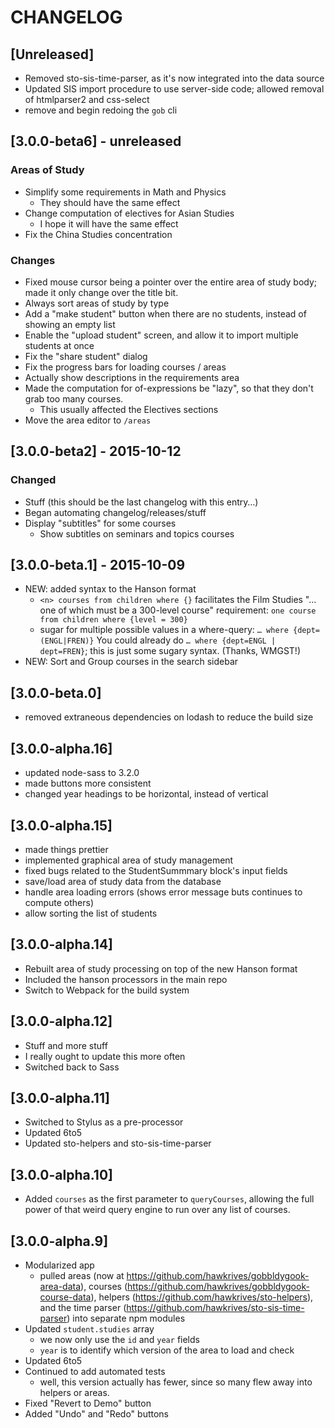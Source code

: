 # CHANGELOG

## [Unreleased]
- Removed sto-sis-time-parser, as it's now integrated into the data source
- Updated SIS import procedure to use server-side code; allowed removal of htmlparser2 and css-select
- remove and begin redoing the `gob` cli

## [3.0.0-beta6] - unreleased
### Areas of Study
- Simplify some requirements in Math and Physics
	- They should have the same effect
- Change computation of electives for Asian Studies
	- I hope it will have the same effect
- Fix the China Studies concentration

### Changes
- Fixed mouse cursor being a pointer over the entire area of study body; made it only change over the title bit.
- Always sort areas of study by type
- Add a "make student" button when there are no students, instead of showing an empty list
- Enable the "upload student" screen, and allow it to import multiple students at once
- Fix the "share student" dialog
- Fix the progress bars for loading courses / areas
- Actually show descriptions in the requirements area
- Made the computation for of-expressions be "lazy", so that they don't grab too many courses.
	- This usually affected the Electives sections
- Move the area editor to `/areas`


## [3.0.0-beta2] - 2015-10-12
### Changed
- Stuff (this should be the last changelog with this entry…)
- Began automating changelog/releases/stuff
- Display "subtitles" for some courses
	- Show subtitles on seminars and topics courses


## [3.0.0-beta.1] - 2015-10-09
- NEW: added syntax to the Hanson format
	- `<n> courses from children where {}`
		facilitates the Film Studies "… one of which must be a 300-level course" requirement: `one course from children where {level = 300}`
	- sugar for multiple possible values in a where-query: `… where {dept=(ENGL|FREN)}`
		You could already do `… where {dept=ENGL | dept=FREN}`; this is just some sugary syntax. (Thanks, WMGST!)
- NEW: Sort and Group courses in the search sidebar


## [3.0.0-beta.0]
- removed extraneous dependencies on lodash to reduce the build size


## [3.0.0-alpha.16]
- updated node-sass to 3.2.0
- made buttons more consistent
- changed year headings to be horizontal, instead of vertical


## [3.0.0-alpha.15]
- made things prettier
- implemented graphical area of study management
- fixed bugs related to the StudentSummmary block's input fields
- save/load area of study data from the database
- handle area loading errors (shows error message buts continues to compute others)
- allow sorting the list of students


## [3.0.0-alpha.14]
- Rebuilt area of study processing on top of the new Hanson format
- Included the hanson processors in the main repo
- Switch to Webpack for the build system


## [3.0.0-alpha.12]
- Stuff and more stuff
- I really ought to update this more often
- Switched back to Sass


## [3.0.0-alpha.11]
- Switched to Stylus as a pre-processor
- Updated 6to5
- Updated sto-helpers and sto-sis-time-parser


## [3.0.0-alpha.10]
- Added `courses` as the first parameter to `queryCourses`, allowing the full power of that weird query engine to run over any list of courses.


## [3.0.0-alpha.9]
- Modularized app
	- pulled areas (now at https://github.com/hawkrives/gobbldygook-area-data), courses (https://github.com/hawkrives/gobbldygook-course-data), helpers (https://github.com/hawkrives/sto-helpers), and the time parser (https://github.com/hawkrives/sto-sis-time-parser) into separate npm modules
- Updated `student.studies` array
	- we now only use the `id` and `year` fields
	- `year` is to identify which version of the area to load and check
- Updated 6to5
- Continued to add automated tests
	- well, this version actually has fewer, since so many flew away into helpers or areas.
- Fixed "Revert to Demo" button
- Added "Undo" and "Redo" buttons
